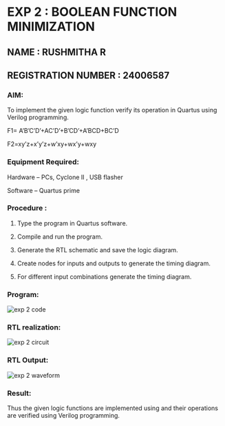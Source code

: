 # EXP 2 : BOOLEAN FUNCTION MINIMIZATION
## NAME : RUSHMITHA R
## REGISTRATION NUMBER : 24006587

### AIM:

To implement the given logic function verify its operation in Quartus using Verilog programming.

F1= A’B’C’D’+AC’D’+B’CD’+A’BCD+BC’D 

F2=xy’z+x’y’z+w’xy+wx’y+wxy

### Equipment Required:

Hardware – PCs, Cyclone II , USB flasher

Software – Quartus prime

### Procedure :

1.	Type the program in Quartus software.

2.	Compile and run the program.

3.	Generate the RTL schematic and save the logic diagram.

4.	Create nodes for inputs and outputs to generate the timing diagram.

5.	For different input combinations generate the timing diagram.


### Program:

![exp 2 code](https://github.com/user-attachments/assets/cc4b987d-64ee-41a0-963c-467d5ee88c56)


### RTL realization:
![exp 2 circuit ](https://github.com/user-attachments/assets/59060106-d9ee-4060-a74b-338a67204de2)


### RTL Output:
![exp 2 waveform](https://github.com/user-attachments/assets/25d9ee03-9f1b-4563-b5ae-120b684a6ed1)


### Result:

Thus the given logic functions are implemented using and their operations are verified using Verilog programming.

